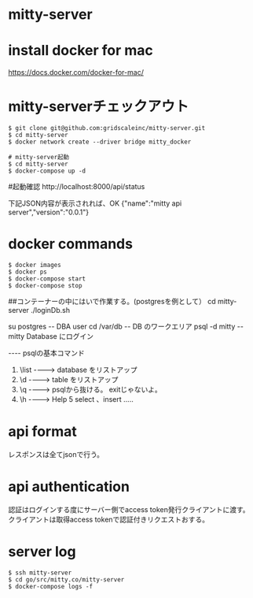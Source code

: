 # mitty-server

# install docker for mac
https://docs.docker.com/docker-for-mac/

# mitty-serverチェックアウト
```
$ git clone git@github.com:gridscaleinc/mitty-server.git
$ cd mitty-server
$ docker network create --driver bridge mitty_docker

# mitty-server起動
$ cd mitty-server
$ docker-compose up -d
```

#起動確認
http://localhost:8000/api/status

下記JSON内容が表示されれば、OK
{"name":"mitty api server","version":"0.0.1"}

# docker commands

```
$ docker images
$ docker ps
$ docker-compose start
$ docker-compose stop
```

##コンテーナーの中にはいで作業する。(postgresを例として）
cd mitty-server
./loginDb.sh

su postgres    -- DBA user 
cd /var/db     -- DB のワークエリア
psql -d mitty  -- mitty Database にログイン

---- psqlの基本コマンド
1)  \list    ----> database をリストアップ
2)  \d       ----> table をリストアップ
3)  \q       ----> psqlから抜ける。  exitじゃないよ。
4)  \h       ----> Help
5   select 、insert .....

# api format
レスポンスは全てjsonで行う。

# api authentication
認証はログインする度にサーバー側でaccess token発行クライアントに渡す。
クライアントは取得access tokenで認証付きリクエストおする。

# server log
```
$ ssh mitty-server
$ cd go/src/mitty.co/mitty-server
$ docker-compose logs -f
```
